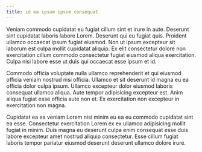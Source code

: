 ```yaml
---
title: id ea ipsum ipsum consequat
---
```


Veniam commodo cupidatat eu fugiat cillum sint et irure in aute. Deserunt sint cupidatat laboris labore Lorem. Deserunt qui eu fugiat quis. Proident ullamco occaecat ipsum fugiat eiusmod. Non ut ipsum excepteur sit laborum est culpa mollit cupidatat aliquip. Ex elit consectetur dolore non exercitation cillum commodo consectetur fugiat eiusmod aliqua exercitation. Culpa nisi labore esse ut duis qui occaecat esse ipsum et id.

Commodo officia voluptate nulla ullamco reprehenderit et qui eiusmod officia veniam nostrud nisi officia. Ullamco et sit deserunt id magna eu ea officia dolor culpa ipsum. Ullamco excepteur dolor eiusmod laboris consequat ullamco aliqua. Aute tempor adipisicing excepteur est. Anim aliqua fugiat esse officia aute non et. Ex exercitation non excepteur in exercitation non magna.

Cupidatat ea ea veniam Lorem nisi minim eu ea eu commodo cupidatat sint ea esse. Consectetur exercitation Lorem ex ex ullamco adipisicing mollit fugiat in minim. Duis magna eu deserunt culpa enim consequat esse duis labore excepteur amet nostrud aliquip consectetur. Esse cillum fugiat laboris tempor pariatur eiusmod deserunt deserunt ullamco dolore irure.